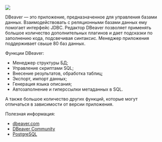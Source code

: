 ![](https://migsoft.ru/upload/iblock/ef4/ef44f3506c827eef392c01df91453755.png)

DBeaver — это приложение, предназначенное для управления базами данных. Взаимодействовать с реляционными базами данных ему помогает интерфейс JDBC. Редактор DBeaver позволяет применять большое количество дополнительных плагинов и дает подсказки по заполнению кода, подсвечивая синтаксис. Менеджер приложения поддерживает свыше 80 баз данных.

Функции DBeaver:

- Менеджер структуры БД;
- Управление скриптами SQL;
- Внесение результатов, обработка таблиц;
- Экспорт, импорт данных;
- Генерация языка описания;
- Автозаполнение и гиперссылки метаданных в SQL.  
  
А также большое количество других функций, которые могут отличаться в зависимости от версии приложения.

Полезная информация:
- [dbeaver.com](https://dbeaver.com/)
- [DBeaver Community](https://dbeaver.io/)
- [PostgreSQL](https://www.postgresql.org/)
